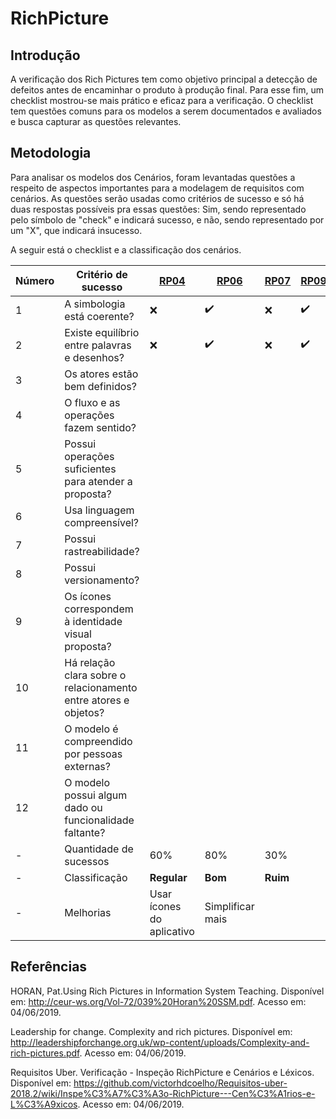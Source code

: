 # RichPicture

## Introdução

A verificação dos Rich Pictures tem como objetivo principal a detecção de defeitos antes de encaminhar o produto à produção final. Para esse fim, um checklist mostrou-se mais prático e eficaz para a verificação. O checklist tem questões comuns para os modelos a serem documentados e avaliados e busca capturar as questões relevantes.

## Metodologia 
 
Para analisar os modelos dos Cenários, foram levantadas questões a respeito de aspectos importantes para a modelagem de requisitos com cenários. As questões serão usadas como critérios de sucesso e só há duas respostas possíveis pra essas questões: Sim, sendo representado pelo símbolo de "check" e indicará sucesso, e não, sendo representado por um "X", que indicará insucesso.

A seguir está o checklist e a classificação dos cenários.

|Número|Critério de sucesso|[RP04](../../pre-rastreabilidade/richpicture/#rp04-financas-do-app)|[RP06](../../pre-rastreabilidade/richpicture/#rp06-financeiro-aba)|[RP07](../../pre-rastreabilidade/richpicture/#rp07-aba-guia) |[RP09](../../pre-rastreabilidade/richpicture/#rp09-radar-cpf)|
|------|----------------------|--|--|--|--|
|1| A simbologia está coerente?| :x: | :heavy_check_mark: | :x: | :heavy_check_mark: |
|2| Existe equilíbrio entre palavras e desenhos?| :x: | :heavy_check_mark: | :x: | :heavy_check_mark: |
|3| Os atores estão bem definidos?|
|4| O fluxo e as operações fazem sentido?|
|5| Possui operações suficientes para atender a proposta?|
|6| Usa linguagem compreensível?| 	
|7| Possui rastreabilidade?|
|8| Possui versionamento?|
|9| Os ícones correspondem à identidade visual proposta?|
|10| Há relação clara sobre o relacionamento entre atores e objetos?
|11| O modelo é compreendido por pessoas externas?| 
|12| O modelo possui algum dado ou funcionalidade faltante?|
|-| Quantidade de sucessos | 60% | 80% | 30% |
|-| Classificação | **Regular**  | **Bom** | **Ruim** | |
|-| Melhorias | Usar ícones do aplicativo | Simplificar mais | | |


## Referências
HORAN, Pat.Using Rich Pictures in Information System Teaching. Disponível em: http://ceur-ws.org/Vol-72/039%20Horan%20SSM.pdf. Acesso em: 04/06/2019.

Leadership for change. Complexity and rich pictures. Disponível em: <http://leadershipforchange.org.uk/wp-content/uploads/Complexity-and-rich-pictures.pdf>. Acesso em: 04/06/2019.

Requisitos Uber. Verificação - Inspeção RichPicture e Cenários e Léxicos. Disponível em: <https://github.com/victorhdcoelho/Requisitos-uber-2018.2/wiki/Inspe%C3%A7%C3%A3o-RichPicture---Cen%C3%A1rios-e-L%C3%A9xicos>. Acesso em: 04/06/2019.

